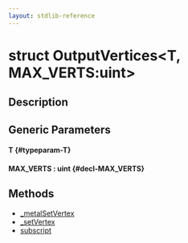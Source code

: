 ```yaml
---
layout: stdlib-reference
---
```


# struct OutputVertices\<T, MAX\_VERTS:uint\>

## Description



## Generic Parameters

#### T {#typeparam-T}
#### MAX\_VERTS  : uint {#decl-MAX_VERTS}

## Methods

* [\_metalSetVertex](/stdlib-reference/types/outputvertices-06/0metalsetvertex-069)
* [\_setVertex](/stdlib-reference/types/outputvertices-06/0setvertex-04)
* [subscript](/stdlib-reference/types/outputvertices-06/subscript)

